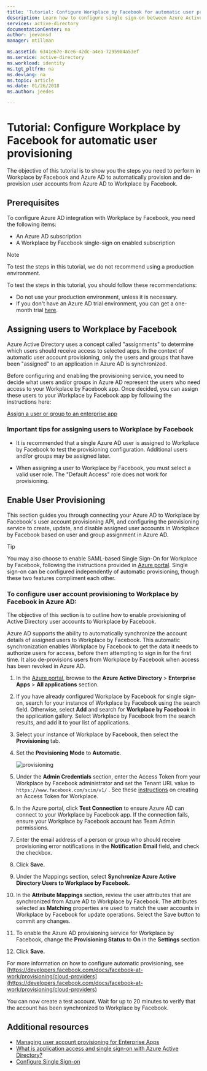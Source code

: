 ```yaml
---
title: 'Tutorial: Configure Workplace by Facebook for automatic user provisioning with Azure Active Directory | Microsoft Docs'
description: Learn how to configure single sign-on between Azure Active Directory and Workplace by Facebook.
services: active-directory
documentationCenter: na
author: jeevansd
manager: mtillman

ms.assetid: 6341e67e-8ce6-42dc-a4ea-7295904a53ef
ms.service: active-directory
ms.workload: identity
ms.tgt_pltfrm: na
ms.devlang: na
ms.topic: article
ms.date: 01/26/2018
ms.author: jeedes

---
```

# Tutorial: Configure Workplace by Facebook for automatic user provisioning

The objective of this tutorial is to show you the steps you need to perform in Workplace by Facebook and Azure AD to automatically provision and de-provision user accounts from Azure AD to Workplace by Facebook.

## Prerequisites

To configure Azure AD integration with Workplace by Facebook, you need the following items:

- An Azure AD subscription
- A Workplace by Facebook single-sign on enabled subscription

> [!NOTE]
> To test the steps in this tutorial, we do not recommend using a production environment.

To test the steps in this tutorial, you should follow these recommendations:

- Do not use your production environment, unless it is necessary.
- If you don't have an Azure AD trial environment, you can get a one-month trial [here](https://azure.microsoft.com/pricing/free-trial/).

## Assigning users to Workplace by Facebook

Azure Active Directory uses a concept called "assignments" to determine which users should receive access to selected apps. In the context of automatic user account provisioning, only the users and groups that have been "assigned" to an application in Azure AD is synchronized.

Before configuring and enabling the provisioning service, you need to decide what users and/or groups in Azure AD represent the users who need access to your Workplace by Facebook app. Once decided, you can assign these users to your Workplace by Facebook app by following the instructions here:

[Assign a user or group to an enterprise app](https://docs.microsoft.com/azure/active-directory/active-directory-coreapps-assign-user-azure-portal)

### Important tips for assigning users to Workplace by Facebook

*   It is recommended that a single Azure AD user is assigned to Workplace by Facebook to test the provisioning configuration. Additional users and/or groups may be assigned later.

*   When assigning a user to Workplace by Facebook, you must select a valid user role. The "Default Access" role does not work for provisioning.

## Enable User Provisioning

This section guides you through connecting your Azure AD to Workplace by Facebook's user account provisioning API, and configuring the provisioning service to create, update, and disable assigned user accounts in Workplace by Facebook based on user and group assignment in Azure AD.

>[!Tip]
>You may also choose to enable SAML-based Single Sign-On for Workplace by Facebook, following the instructions provided in [Azure portal](https://portal.azure.com). Single sign-on can be configured independently of automatic provisioning, though these two features compliment each other.

### To configure user account provisioning to Workplace by Facebook in Azure AD:

The objective of this section is to outline how to enable provisioning of Active Directory user accounts to Workplace by Facebook.

Azure AD supports the ability to automatically synchronize the account details of assigned users to Workplace by Facebook. This automatic synchronization enables Workplace by Facebook to get the data it needs to authorize users for access, before them attempting to sign in for the first time. It also de-provisions users from Workplace by Facebook when access has been revoked in Azure AD.

1. In the [Azure portal](https://portal.azure.com), browse to the **Azure Active Directory** > **Enterprise Apps** > **All applications** section.

2. If you have already configured Workplace by Facebook for single sign-on, search for your instance of Workplace by Facebook using the search field. Otherwise, select **Add** and search for **Workplace by Facebook** in the application gallery. Select Workplace by Facebook from the search results, and add it to your list of applications.

3. Select your instance of Workplace by Facebook, then select the **Provisioning** tab.

4. Set the **Provisioning Mode** to **Automatic**. 

    ![provisioning](./media/active-directory-saas-workplacebyfacebook-provisioning-tutorial/provisioning.png)

5. Under the **Admin Credentials** section, enter the Access Token from your Workplace by Facebook administrator and set the Tenant URL value to `https://www.facebook.com/scim/v1/` . See these [instructions](https://developers.facebook.com/docs/workplace/integrations/custom-integrations/apps) on creating an Access Token for Workplace. 

6. In the Azure portal, click **Test Connection** to ensure Azure AD can connect to your Workplace by Facebook app. If the connection fails, ensure your Workplace by Facebook account has Team Admin permissions.

7. Enter the email address of a person or group who should receive provisioning error notifications in the **Notification Email** field, and check the checkbox.

8. Click **Save.**

9. Under the Mappings section, select **Synchronize Azure Active Directory Users to Workplace by Facebook.**

10. In the **Attribute Mappings** section, review the user attributes that are synchronized from Azure AD to Workplace by Facebook. The attributes selected as **Matching** properties are used to match the user accounts in Workplace by Facebook for update operations. Select the Save button to commit any changes.

11. To enable the Azure AD provisioning service for Workplace by Facebook, change the **Provisioning Status** to **On** in the **Settings** section

12. Click **Save.**

For more information on how to configure automatic provisioning, see [https://developers.facebook.com/docs/facebook-at-work/provisioning/cloud-providers](https://developers.facebook.com/docs/facebook-at-work/provisioning/cloud-providers)

You can now create a test account. Wait for up to 20 minutes to verify that the account has been synchronized to Workplace by Facebook.

## Additional resources

* [Managing user account provisioning for Enterprise Apps](active-directory-saas-tutorial-list.md)
* [What is application access and single sign-on with Azure Active Directory?](manage-apps/what-is-single-sign-on.md)
* [Configure Single Sign-on](active-directory-saas-workplacebyfacebook-tutorial.md)

